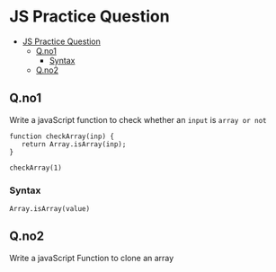 # JS Practice Question


- [JS Practice Question](#js-practice-question)
  - [Q.no1](#qno1)
    - [Syntax](#syntax)
  - [Q.no2](#qno2)




## Q.no1

 <p> 

 Write a javaScript function to check whether an `input` is `array or not`
 </p>





```
function checkArray(inp) {
   return Array.isArray(inp);
}

checkArray(1)

```


### Syntax
```
Array.isArray(value)
```

## Q.no2
<p> 
Write a javaScript Function to clone an array 
</p>

```


```